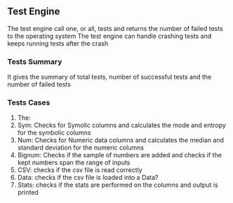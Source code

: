 ## Test Engine
The test engine call one, or all, tests and returns the number of failed tests to the operating system
The test engine can handle crashing tests and keeps running tests after the crash


### Tests Summary
It gives the summary of total tests, number of successful tests and the number of failed tests

### Tests Cases
1. The: 
2. Sym: Checks for Symolic columns and calculates the mode and entropy for the symbolic columns
3. Num: Checks for Numeric data columns and calculates the median and standard deviation for the numeric columns
4. Bignum: Checks if the sample of numbers are added and checks if the kept numbers span the range of inputs
5. CSV: checks if the csv file is read correctly
6. Data: checks if the csv file is loaded into a Data?
7. Stats: checks if the stats are performed on the columns and output is printed
